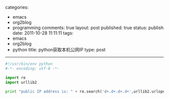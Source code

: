 categories: 
  - emacs
  - org2blog
  - programming
comments: true
layout: post
published: true
status: publish
date: 2011-10-28 11:11:11
tags: 
  - emacs
  - org2blog
  - python
title: python获取本机公网IP
type: post
---

```python
#!/usr/bin/env python
#-*- encoding: utf-8 -*-

import re
import urllib2

print "public IP address is: " + re.search('d+.d+.d+.d+',urllib2.urlopen("http://www.whereismyip.com").read()).group(0)
```
     
